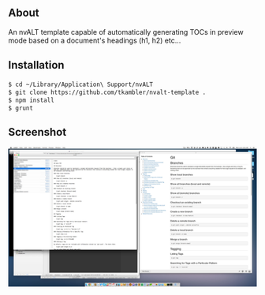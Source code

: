 ## About

An nvALT template capable of automatically generating TOCs in preview mode based on a document's headings (h1, h2) etc...

## Installation

```
$ cd ~/Library/Application\ Support/nvALT
$ git clone https://github.com/tkambler/nvalt-template .
$ npm install
$ grunt
```

## Screenshot

![Screenshot](misc/screenshot.jpg)
